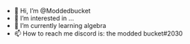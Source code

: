 - 👋 Hi, I’m @Moddedbucket
- 👀 I’m interested in ...
- 🌱 I’m currently learning algebra
- 📫 How to reach me discord is: the modded bucket#2030

<!---
Moddedbucket/Moddedbucket is a ✨ special ✨ repository because its `README.md` (this file) appears on your GitHub profile.
You can click the Preview link to take a look at your changes.
--->
